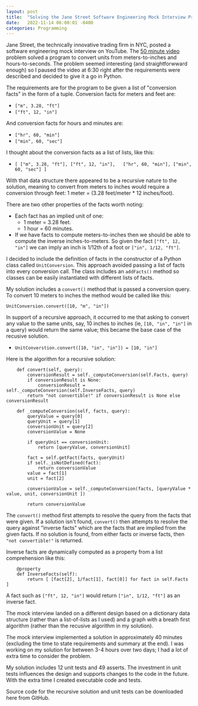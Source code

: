 ```yaml
---
layout: post
title:  "Solving the Jane Street Software Engineering Mock Interview Problem"
date:   2022-11-14 06:00:01 -0400
categories: Programming
---
```


Jane Street, the technically innovative trading firm in NYC, posted a software engineering mock interview on YouTube.
The [50 minute video][EngineeringMockInterviewYouTubeURL] problem solved a program to convert units from meters-to-inches
and hours-to-seconds. The problem seemed interesting (and straightforwward enough) so I paused the video at 6:30 right
after the requirements were described and decided to give it a go in Python.

The requirements are for the program to be given a list of "conversion facts" in the form of a tuple. Conversion facts for meters and
feet are:

- `["m", 3.28, "ft"]`
- `["ft", 12, "in"]`

And conversion facts for hours and minutes are:

- `["hr", 60, "min"]`
- `["min", 60, "sec"]`

I thought about the conversion facts as a list of lists, like this:

- `[ ["m", 3.28, "ft"], ["ft", 12, "in"],  
     ["hr", 60, "min"], ["min", 60, "sec"] ]`

With that data structure there appeared to be a recursive nature to the solution, meaning to convert from meters to
inches would require a conversion through feet: 1 meter = (3.28 feet/meter * 12 inches/foot).

There are two other properties of the facts worth noting:

- Each fact has an implied unit of one:
  - 1 meter = 3.28 feet.
  - 1 hour = 60 minutes.
- If we have facts to compute meters-to-inches then we should be able to compute the inverse inches-to-meters.
So given the fact `["ft", 12, "in"]` we can imply an inch is 1/12th of a foot or `["in", 1/12, "ft"]`.

I decided to include the definition of facts in the constructor of a Python class called `UnitConversion`. This approach
avoided passing a list of facts into every conversion call. The class includes an `addFacts()` method so classes can be
easily instantiated with different lists of facts.

My solution includes a `convert()` method that is passed a conversion query. To convert 10 meters to inches the method
would be called like this:

`UnitConversion.convert([10, "m", "in"])`

In support of a recursive approach, it occurred to me that asking to convert any value to the same units, say,
10 inches to inches (ie, `[10, "in", "in"]` in a query) would return the same value; this became the base case
of the recusive solution.

- `UnitConverstion.convert([10, "in", "in"]) = [10, "in"]`

Here is the algorithm for a recursive solution:

```
    def convert(self, query):
        conversionResult = self._computeConversion(self.Facts, query)
        if conversionResult is None:
            conversionResult = self._computeConversion(self.InverseFacts, query)
        return "not convertible!" if conversionResult is None else conversionResult

    def _computeConversion(self, facts, query):
        queryValue = query[0]
        queryUnit = query[1]
        conversionUnit = query[2]
        conversionValue = None

        if queryUnit == conversionUnit:
            return [queryValue, conversionUnit]

        fact = self.getFact(facts, queryUnit)
        if self._isNotDefined(fact):
            return conversionValue
        value = fact[1]
        unit = fact[2]

        conversionValue = self._computeConversion(facts, [queryValue * value, unit, conversionUnit ])

        return conversionValue
```

The `convert()` method first attempts to resolve the query from the facts that were given. If a solution isn't found,
`convert()` then attempts to resolve the query against "inverse facts" which are the facts that are implied from the
given facts. If no solution is found, from either facts or inverse facts, then `"not convertible!"` is returned.

Inverse facts are dynamically computed as a property from a list comprehension like this:

```
    @property
    def InverseFacts(self):
        return [ [fact[2], 1/fact[1], fact[0]] for fact in self.Facts ]
```

A fact such as `["ft", 12, "in"]` would return `["in", 1/12, "ft"]` as an inverse fact.

The mock interview landed on a different design based on a dictionary data structure (rather than a list-of-lists as
I used) and a graph with a breath first algorithm (rather than the recusive algorithm in my solution).

The mock interview implemented a solution in approximately 40 minutes (excluding the time to state requirements and
summary at the end). I was working on my solution for between 3-4 hours over two days; I had a lot of extra time
to consider the problem.

My solution includes 12 unit tests and 49 asserts. The investment in unit tests influences the design and supports
changes to the code in the future. With the extra time I created executable code and tests.

Source code for the recursive solution and unit tests can be downloaded here from GitHub.

[EngineeringMockInterviewYouTubeURL]: https://www.youtube.com/watch?v=VfbFJISCP3g
